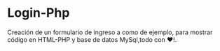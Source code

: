 # Login-Php
Creación de un formulario de ingreso a como de ejemplo, para mostrar código en HTML-PHP y base de datos MySql,todo con ❤️!.

